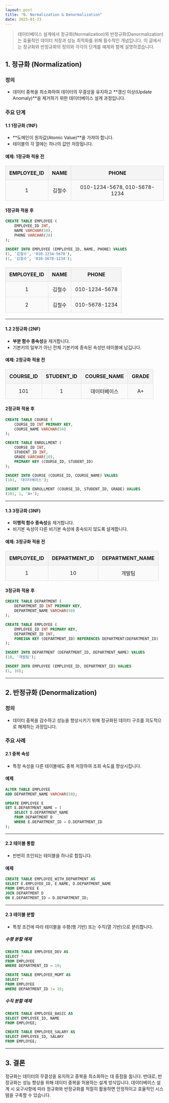 ```yaml
---
layout: post
title: "6. Normalization & Denormalization"
date: 2025-01-23
---
```


> 데이터베이스 설계에서 정규화(Normalization)와 반정규화(Denormalization)는 효율적인 데이터 저장과 성능 최적화를 위해 필수적인 개념입니다. 이 글에서는 정규화와 반정규화의 정의와 각각의 단계를 예제와 함께 설명하겠습니다.

## 1. 정규화 (Normalization)

### 정의
- 데이터 중복을 최소화하여 데이터의 무결성을 유지하고 **갱신 이상(Update Anomaly)**을 제거하기 위한 데이터베이스 설계 과정입니다.

### 주요 단계

#### 1.1 1정규화 (1NF)
- **도메인이 원자값(Atomic Value)**을 가져야 합니다.
- 테이블의 각 열에는 하나의 값만 저장됩니다.

#### 예제: 1정규화 적용 전
<style>
  table {
    width: 100%;
    border-collapse: collapse;
    margin: 20px 0;
  }

  th, td {
    border: 2px solid #333;
    padding: 12px;
    text-align: center;
  }

  th {
    background-color: #f4f4f4;
    font-weight: bold;
  }

  td {
    background-color: #fafafa;
  }

  table th, table td {
    border: 1px solid #ddd;
  }
</style>

<table>
  <thead>
    <tr>
      <th>EMPLOYEE_ID</th>
      <th>NAME</th>
      <th>PHONE</th>
    </tr>
  </thead>
  <tbody>
    <tr>
      <td>1</td>
      <td>김철수</td>
      <td>010-1234-5678, 010-5678-1234</td>
    </tr>
  </tbody>
</table>

#### 1정규화 적용 후
```sql
CREATE TABLE EMPLOYEE (
    EMPLOYEE_ID INT,
    NAME VARCHAR(50),
    PHONE VARCHAR(20)
);

INSERT INTO EMPLOYEE (EMPLOYEE_ID, NAME, PHONE) VALUES
(1, '김철수', '010-1234-5678'),
(1, '김철수', '010-5678-1234');
```

<table>
  <thead>
    <tr>
      <th>EMPLOYEE_ID</th>
      <th>NAME</th>
      <th>PHONE</th>
    </tr>
  </thead>
  <tbody>
    <tr>
      <td>1</td>
      <td>김철수</td>
      <td>010-1234-5678</td>
    </tr>
    <tr>
      <td>2</td>
      <td>김철수</td>
      <td>010-5678-1234</td>
    </tr>
  </tbody>
</table>

---

#### 1.2 2정규화 (2NF)
- **부분 함수 종속성**을 제거합니다.
- 기본키의 일부가 아닌 전체 기본키에 종속된 속성만 테이블에 남깁니다.

#### 예제: 2정규화 적용 전
<table>
  <thead>
    <tr>
      <th>COURSE_ID</th>
      <th>STUDENT_ID</th>
      <th>COURSE_NAME</th>
      <th>GRADE</th>
    </tr>
  </thead>
  <tbody>
    <tr>
      <td>101</td>
      <td>1</td>
      <td>데이터베이스</td>
      <td>A+</td>
    </tr>
  </tbody>
</table>

#### 2정규화 적용 후
```sql
CREATE TABLE COURSE (
    COURSE_ID INT PRIMARY KEY,
    COURSE_NAME VARCHAR(50)
);

CREATE TABLE ENROLLMENT (
    COURSE_ID INT,
    STUDENT_ID INT,
    GRADE VARCHAR(10),
    PRIMARY KEY (COURSE_ID, STUDENT_ID)
);

INSERT INTO COURSE (COURSE_ID, COURSE_NAME) VALUES
(101, '데이터베이스');

INSERT INTO ENROLLMENT (COURSE_ID, STUDENT_ID, GRADE) VALUES
(101, 1, 'A+');
```

---

#### 1.3 3정규화 (3NF)
- **이행적 함수 종속성**을 제거합니다.
- 비기본 속성이 다른 비기본 속성에 종속되지 않도록 설계합니다.

#### 예제: 3정규화 적용 전
<table>
  <thead>
    <tr>
      <th>EMPLOYEE_ID</th>
      <th>DEPARTMENT_ID</th>
      <th>DEPARTMENT_NAME</th>
    </tr>
  </thead>
  <tbody>
    <tr>
      <td>1</td>
      <td>10</td>
      <td>개발팀</td>
    </tr>
  </tbody>
</table>

#### 3정규화 적용 후
```sql
CREATE TABLE DEPARTMENT (
    DEPARTMENT_ID INT PRIMARY KEY,
    DEPARTMENT_NAME VARCHAR(50)
);

CREATE TABLE EMPLOYEE (
    EMPLOYEE_ID INT PRIMARY KEY,
    DEPARTMENT_ID INT,
    FOREIGN KEY (DEPARTMENT_ID) REFERENCES DEPARTMENT(DEPARTMENT_ID)
);

INSERT INTO DEPARTMENT (DEPARTMENT_ID, DEPARTMENT_NAME) VALUES
(10, '개발팀');

INSERT INTO EMPLOYEE (EMPLOYEE_ID, DEPARTMENT_ID) VALUES
(1, 10);
```

---

## 2. 반정규화 (Denormalization)

### 정의
- 데이터 중복을 감수하고 성능을 향상시키기 위해 정규화된 데이터 구조를 의도적으로 해체하는 과정입니다.

### 주요 사례

#### 2.1 중복 속성
- 특정 속성을 다른 테이블에도 중복 저장하여 조회 속도를 향상시킵니다.

#### 예제
```sql
ALTER TABLE EMPLOYEE
ADD DEPARTMENT_NAME VARCHAR(50);

UPDATE EMPLOYEE E
SET E.DEPARTMENT_NAME = (
    SELECT D.DEPARTMENT_NAME
    FROM DEPARTMENT D
    WHERE E.DEPARTMENT_ID = D.DEPARTMENT_ID
);
```

---

#### 2.2 테이블 통합
- 빈번히 조인되는 테이블을 하나로 합칩니다.

#### 예제
```sql
CREATE TABLE EMPLOYEE_WITH_DEPARTMENT AS
SELECT E.EMPLOYEE_ID, E.NAME, D.DEPARTMENT_NAME
FROM EMPLOYEE E
JOIN DEPARTMENT D
ON E.DEPARTMENT_ID = D.DEPARTMENT_ID;
```

---

#### 2.3 테이블 분할
- 특정 조건에 따라 테이블을 수평(행 기반) 또는 수직(열 기반)으로 분리합니다.

##### 수평 분할 예제
```sql
CREATE TABLE EMPLOYEE_DEV AS
SELECT *
FROM EMPLOYEE
WHERE DEPARTMENT_ID = 10;

CREATE TABLE EMPLOYEE_MGMT AS
SELECT *
FROM EMPLOYEE
WHERE DEPARTMENT_ID != 10;
```

##### 수직 분할 예제
```sql
CREATE TABLE EMPLOYEE_BASIC AS
SELECT EMPLOYEE_ID, NAME
FROM EMPLOYEE;

CREATE TABLE EMPLOYEE_SALARY AS
SELECT EMPLOYEE_ID, SALARY
FROM EMPLOYEE;
```

---

## 3. 결론

정규화는 데이터의 무결성을 유지하고 중복을 최소화하는 데 중점을 둡니다. 반대로, 반정규화는 성능 향상을 위해 데이터 중복을 허용하는 설계 방식입니다. 데이터베이스 설계 시 요구사항에 따라 정규화와 반정규화를 적절히 활용하면 안정적이고 효율적인 시스템을 구축할 수 있습니다.

